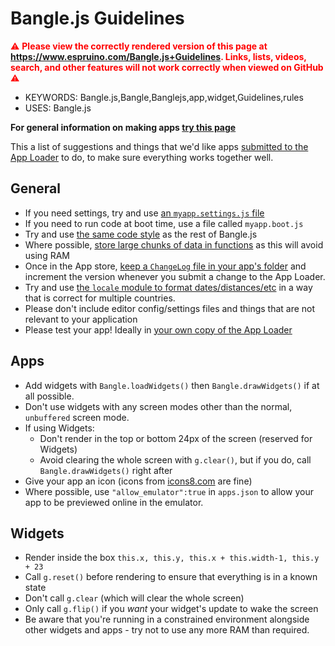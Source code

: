 <!--- Copyright (c) 2020 Gordon Williams, Pur3 Ltd. See the file LICENSE for copying permission. -->
Bangle.js Guidelines
====================

<span style="color:red">:warning: **Please view the correctly rendered version of this page at https://www.espruino.com/Bangle.js+Guidelines. Links, lists, videos, search, and other features will not work correctly when viewed on GitHub** :warning:</span>

* KEYWORDS: Bangle.js,Bangle,Banglejs,app,widget,Guidelines,rules
* USES: Bangle.js

**For general information on making apps [try this page](/Bangle.js+First+App)**

This a list of suggestions and things that we'd like apps [submitted to the App Loader](Bangle.js+App+Loader)
to do, to make sure everything works together well.


General
-------

* If you need settings, try and use [an `myapp.settings.js` file](https://github.com/espruino/BangleApps#adding-configuration-to-the-settings-menu)
* If you need to run code at boot time, use a file called `myapp.boot.js`
* Try and use [the same code style](/Code+Style) as the rest of Bangle.js
* Where possible, [store large chunks of data in functions](https://www.espruino.com/Code+Style#other-suggestions)
  as this will avoid using RAM
* Once in the App store, [keep a `ChangeLog` file in your app's folder](/Bangle.js+App+Loader#making-changes)
  and increment the version whenever you submit a change to the App Loader.
* Try and use [the `locale` module to format dates/distances/etc](/Bangle.js+Locale) in a way that is correct for multiple countries.
* Please don't include editor config/settings files and things that are not relevant to your application
* Please test your app! Ideally in [your own copy of the App Loader](https://www.espruino.com/Bangle.js+App+Loader#enable-github-pages)


Apps
----

* Add widgets with `Bangle.loadWidgets()` then `Bangle.drawWidgets()` if at all
possible.
* Don't use widgets with any screen modes other than the normal, `unbuffered` screen mode.
* If using Widgets:
  * Don't render in the top or bottom 24px of the screen (reserved for Widgets)
  * Avoid clearing the whole screen with `g.clear()`, but if you do, call `Bangle.drawWidgets()` right after
* Give your app an icon (icons from [icons8.com](https://icons8.com/) are fine)
* Where possible, use `"allow_emulator":true` in `apps.json` to allow your app
to be previewed online in the emulator.


Widgets
-------

* Render inside the box `this.x, this.y, this.x + this.width-1, this.y + 23`
* Call `g.reset()` before rendering to ensure that everything is in a known state
* Don't call `g.clear` (which will clear the whole screen)
* Only call `g.flip()` if you *want* your widget's update to wake the screen
* Be aware that you're running in a constrained environment alongside other
  widgets and apps - try not to use any more RAM than required.
